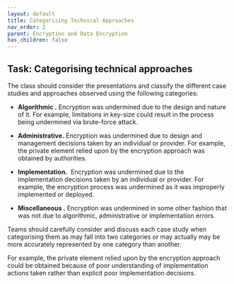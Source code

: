 ```yaml
---
layout: default
title: Categorising Technical Approaches
nav_order: 2
parent: Encryption and Data Encryption
has_children: false
---
```


## Task: Categorising technical approaches
The class should consider the presentations and classify the different case studies and approaches observed using the following categories:

* **Algorithmic .** Encryption was undermined due to the design and nature of it. For example, limitations in key-size could result in the process being undermined via brute-force attack.

* **Administrative.** Encryption was undermined due to design and management decisions taken by an individual or provider. For example, the private element relied upon by the encryption approach was obtained by authorities.

* **Implementation.**  Encryption was undermined due to the implementation decisions taken by an individual or provider. For example, the encryption process was undermined as it was improperly implemented or deployed.

* **Miscellaneous .** Encryption was undermined in some other fashion that was not due to algorithmic, administrative or implementation errors.

Teams should carefully consider and discuss each case study when categorising them as may fall into two categories or may actually may be more accurately represented by one category than another.

For example, the private element relied upon by the encryption approach could be obtained because of poor understanding of implementation actions taken rather than explicit poor implementation decisions.
